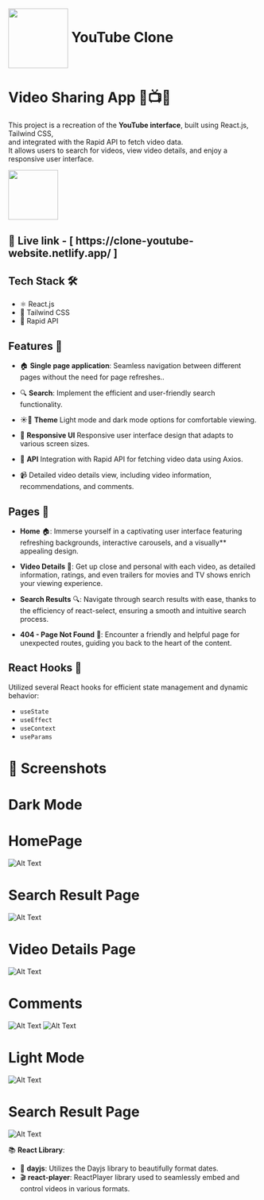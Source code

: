 
# <img  align="center" width= 120px  src=https://raw.githubusercontent.com/aniruddha-gade/YouTube__Clone/main/YT%20clone%20ss/YT-logo-gif2.gif>  YouTube Clone



# Video Sharing App 🎥📺🚀

This project is a recreation of the **YouTube interface**, built using React.js, Tailwind CSS,  <br/>
and integrated with the Rapid API to fetch video data.  <br/>
It allows users to search for videos, view video details, and enjoy a responsive user interface.  <br/>



 <img  font-size="2.25rem" align="center" width= 100px  src=https://raw.githubusercontent.com/aniruddha-gade/YouTube__Clone/main/YT%20clone%20ss/YT-logo-gif1.gif />



<h2>🔗 Live link - [  https://clone-youtube-website.netlify.app/  ]</h2>

## Tech Stack 🛠️

- ⚛️ React.js 
- 🎨 Tailwind CSS 
- 🚀 Rapid API


## Features 🌟

- 🏠 **Single page application**: Seamless navigation between different pages without the need for page refreshes..
  
- 🔍 **Search**: Implement the efficient and user-friendly search functionality.
  
- ☀️🌙 **Theme** Light mode and dark mode options for comfortable viewing.
  
- 📱 **Responsive UI** Responsive user interface design that adapts to various screen sizes.
  
- 🚀 **API** Integration with Rapid API for fetching video data using Axios.
  
- 📹 Detailed video details view, including video information, recommendations, and comments.



  
## Pages 📑

- **Home** 🏠: Immerse yourself in a captivating user interface featuring refreshing backgrounds, interactive carousels, and a visually** appealing design.

- **Video Details** 🎥: Get up close and personal with each video, as detailed information, ratings, and even trailers for movies and TV shows enrich your viewing experience.

- **Search Results** 🔍: Navigate through search results with ease, thanks to the efficiency of react-select, ensuring a smooth and intuitive search process.

- **404 - Page Not Found** 🚫: Encounter a friendly and helpful page for unexpected routes, guiding you back to the heart of the content.


## React Hooks 🎣

Utilized several React hooks for efficient state management and dynamic behavior:

- `useState`
- `useEffect`
- `useContext`
- `useParams`



 # 📸 Screenshots
 
 # Dark Mode
 # HomePage
 ![Alt Text](https://raw.githubusercontent.com/aniruddha-gade/YouTube__Clone/main/YT%20clone%20ss/image1.png)

 # Search Result Page
 ![Alt Text](https://raw.githubusercontent.com/aniruddha-gade/YouTube__Clone/main/YT%20clone%20ss/image2.png)

 # Video Details Page
 ![Alt Text](https://raw.githubusercontent.com/aniruddha-gade/YouTube__Clone/main/YT%20clone%20ss/image3.png)

 # Comments
 ![Alt Text](https://raw.githubusercontent.com/aniruddha-gade/YouTube__Clone/main/YT%20clone%20ss/image4.png)
 ![Alt Text](https://raw.githubusercontent.com/aniruddha-gade/YouTube__Clone/main/YT%20clone%20ss/image5.png)
 
 # Light Mode
 ![Alt Text](https://raw.githubusercontent.com/aniruddha-gade/YouTube__Clone/main/YT%20clone%20ss/image6.png)
  # Search Result Page
 ![Alt Text](https://raw.githubusercontent.com/aniruddha-gade/YouTube__Clone/main/YT%20clone%20ss/image7.png)



📚 **React Library**:

- 📅 **dayjs**: Utilizes the Dayjs library to beautifully format dates.
- 🎬 **react-player**: ReactPlayer library used to seamlessly embed and control videos in various formats.


